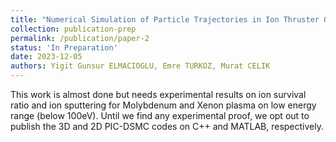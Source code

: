 ```yaml
---
title: "Numerical Simulation of Particle Trajectories in Ion Thruster Grid Region Plasma using a PIC-DSMC Code"
collection: publication-prep
permalink: /publication/paper-2
status: 'In Preparation'
date: 2023-12-05
authors: Yigit Gunsur ELMACIOGLU, Emre TURKOZ, Murat CELIK
---
```


This work is almost done but needs experimental results on ion survival ratio and ion sputtering for Molybdenum and Xenon plasma on low energy range (below 100eV). Until we find any experimental proof, we opt out to publish the 3D and 2D PIC-DSMC codes on C++ and MATLAB, respectively.
